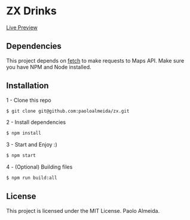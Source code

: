 # ZX Drinks

[Live Preview](http://zx-drinks.surge.sh)

## Dependencies

This project depends on [fetch](https://fetch.spec.whatwg.org/) to make requests to Maps API. Make sure you have NPM and Node installed.

## Installation

1 - Clone this repo
```sh
$ git clone git@github.com:paoloalmeida/zx.git
```

2 - Install dependencies
```sh
$ npm install
```

3 - Start and Enjoy :)
```sh
$ npm start
```

4 - (Optional) Building files
```sh
$ npm run build:all
```

## License

This project is licensed under the MIT License. Paolo Almeida.
